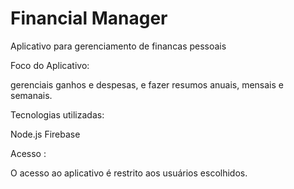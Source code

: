 # Financial Manager

Aplicativo para gerenciamento de financas pessoais

Foco do Aplicativo:

gerenciais ganhos e despesas, e fazer resumos anuais, mensais e semanais.

Tecnologias utilizadas: 

Node.js
Firebase

Acesso : 

O acesso ao aplicativo é restrito aos usuários escolhidos.